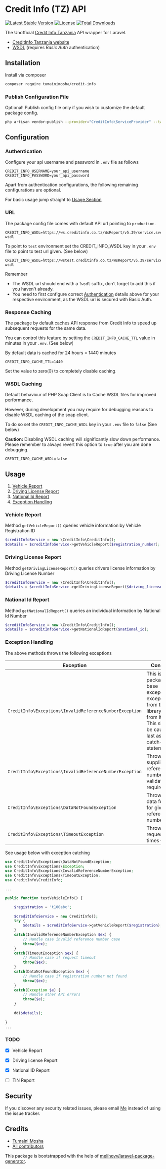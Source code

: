 # Credit Info (TZ) API


[![Latest Stable Version](https://poser.pugx.org/tumainimosha/credit-info/v/stable)](https://packagist.org/packages/tumainimosha/credit-info)
[![License](https://poser.pugx.org/tumainimosha/credit-info/license)](https://packagist.org/packages/tumainimosha/credit-info)
[![Total Downloads](https://poser.pugx.org/tumainimosha/credit-info/downloads)](https://packagist.org/packages/tumainimosha/credit-info)


The Unofficial [Credit Info Tanzania](https://creditinfo.co.tz) API wrapper for Laravel.   

* [CreditInfo Tanzania website](https://tz.creditinfo.com/)
* [WSDL](https://ws.creditinfo.co.tz/WsReport/v5.39/service.svc?singleWsdl) (requires _Basic Auth_ authentication)

## Installation

Install via composer

```bash
composer require tumainimosha/credit-info
```


### Publish Configuration File

Optional! Publish config file only if you wish to customize the default package config.

```bash
php artisan vendor:publish --provider="CreditInfo\ServiceProvider" --tag="config"
```

## Configuration

### Authentication
Configure your api username and password in `.env` file as follows

```dotenv
CREDIT_INFO_USERNAME=your_api_username
CREDIT_INFO_PASSWORD=your_api_password
```

Apart from authentication configurations, the following remaining configurations are optional.

For basic usage jump straight to [Usage Section](#usage)

### URL
The package config file comes with default API url pointing to `production`. 

```dotenv
CREDIT_INFO_WSDL=https://ws.creditinfo.co.tz/WsReport/v5.39/service.svc?wsdl
```

To point to `test` environment set the CREDIT_INFO_WSDL key in your `.env` file to point to test url given. (See below)

```dotenv
CREDIT_INFO_WSDL=https://wstest.creditinfo.co.tz/WsReport/v5.39/service.svc?wsdl
```

Remember 
* The WSDL url should end with a `?wsdl` suffix, don't forget to add this if you haven't already.
* You need to first configure correct [Authentication](#authentication) details above for your respective environment, as the WSDL url is secured with Basic Auth.


### Response Caching

The package by default caches API response from Credit Info to speed up subsequent requests for the same data. 

You can control this feature by setting the `CREDIT_INFO_CACHE_TTL` value in minutes in your `.env`. (See below)

By default data is cached for 24 hours = 1440 minutes

```dotenv
CREDIT_INFO_CACHE_TTL=1440
```


Set the value to zero(0) to completely disable caching.


### WSDL Caching

Default behaviour of PHP Soap Client is to Cache WSDL files for improved performance. 

However, during development you may require for debugging reasons to disable WSDL caching of the soap client. 

To do so set the `CREDIT_INFO_CACHE_WSDL` key in your `.env` file to `false` (See below)

**Caution:** Disabling WSDL caching will significantly slow down performance. Please remember to always revert this option to `true` after you are done debugging.

```dotenv
CREDIT_INFO_CACHE_WSDL=false
```


## Usage

1. [Vehicle Report](#vehicle-report)
2. [Driving License Report](#driving-license-report)
3. [National Id Report](#national-id-report)
4. [Exception Handling](#exception-handling)

### Vehicle Report

Method `getVehicleReport()` queries vehicle information by Vehicle Registration ID

```php 
$creditInfoService = new \CreditInfo\CreditInfo();
$details = $creditInfoService->getVehicleReport($registration_number);
```

### Driving License Report

Method `getDrivingLicenseReport()` queries drivers license information by Driving License Number

```php 
$creditInfoService = new \CreditInfo\CreditInfo();
$details = $creditInfoService->getDrivingLicenseReport($driving_license_no);
```


### National Id Report

Method `getNationalIdReport()` queries an individual information by National Id Number

```php 
$creditInfoService = new \CreditInfo\CreditInfo();
$details = $creditInfoService->getNationalIdReport($national_id);
```

### Exception Handling

The above methods throws the following exceptions

| Exception                                               | Condition                                                                                                                                     |
|---------------------------------------------------------|-----------------------------------------------------------------------------------------------------------------------------------------------|
| `CreditInfo\Exceptions\InvalidReferenceNumberException` | This is the package's base exception. All exceptions from this library inherit from it. <br> This should be caught last as a catch-all statement. |
| `CreditInfo\Exceptions\InvalidReferenceNumberException` | Thrown if supplied reference number fails validation requirements.                                                                            |
| `CreditInfo\Exceptions\DataNotFoundException`           | Thrown if no data found for given reference number                                                                                           |
| `CreditInfo\Exceptions\TimeoutException`                | Thrown if request times-out                                                                                                                   |

See usage below with exception catching

```php
use CreditInfo\Exceptions\DataNotFoundException;
use CreditInfo\Exceptions\Exception;
use CreditInfo\Exceptions\InvalidReferenceNumberException;
use CreditInfo\Exceptions\TimeoutException;
use CreditInfo\CreditInfo;

...

public function testVehicleInfo() {

    $registration = 't100abc';
    
    $creditInfoService = new CreditInfo();
    try {
        $details = $creditInfoService->getVehicleReport($registration);
    } 
    catch(InvalidReferenceNumberException $ex) {
        // Handle case invalid reference number case
        throw($ex);
    }
    catch(TimeoutException $ex) {
        // Handle case if request timeout
        throw($ex);
    }
    catch(DataNotFoundException $ex) {
        // Handle case if registration number not found
        throw($ex);
    }
    catch(Exception $e) {
        // Handle other API errors
        throw($e);
    }
    
    dd($details);
    
}
...

```


### TODO

- [x] Vehicle Report
- [x] Driving license Report
- [x] National ID Report
- [ ] TIN Report


## Security

If you discover any security related issues, please email [Me](mailto:princeton.mosha@gmail.com?subject=Credit+Info+API+Package+Security+Issue)
instead of using the issue tracker.


## Credits

- [Tumaini Mosha](https://github.com/princeton255)
- [All contributors](https://github.com/princeton255/credit-info/graphs/contributors)


This package is bootstrapped with the help of
[melihovv/laravel-package-generator](https://github.com/melihovv/laravel-package-generator).
